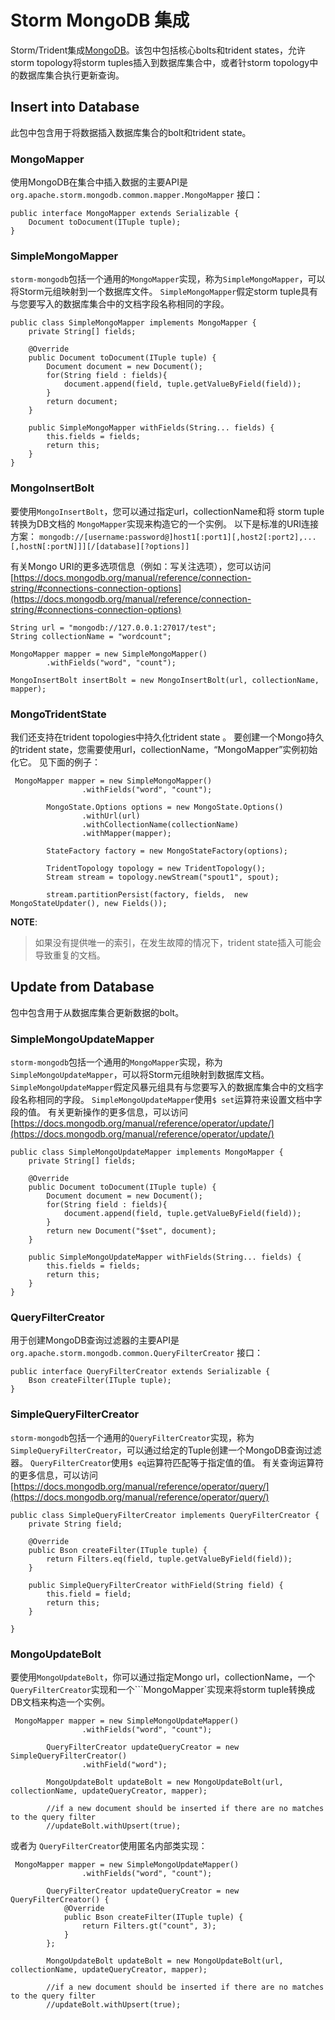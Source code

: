 # Storm MongoDB 集成

Storm/Trident集成[MongoDB](https://www.mongodb.org/)。该包中包括核心bolts和trident states，允许storm topology将storm tuples插入到数据库集合中，或者针storm topology中的数据库集合执行更新查询。

## Insert into Database

此包中包含用于将数据插入数据库集合的bolt和trident state。

### MongoMapper

使用MongoDB在集合中插入数据的主要API是 `org.apache.storm.mongodb.common.mapper.MongoMapper` 接口：

```
public interface MongoMapper extends Serializable {
    Document toDocument(ITuple tuple);
} 
```

### SimpleMongoMapper

`storm-mongodb`包括一个通用的`MongoMapper`实现，称为`SimpleMongoMapper`，可以将Storm元组映射到一个数据库文件。 `SimpleMongoMapper`假定storm tuple具有与您要写入的数据库集合中的文档字段名称相同的字段。

```
public class SimpleMongoMapper implements MongoMapper {
    private String[] fields;

    @Override
    public Document toDocument(ITuple tuple) {
        Document document = new Document();
        for(String field : fields){
            document.append(field, tuple.getValueByField(field));
        }
        return document;
    }

    public SimpleMongoMapper withFields(String... fields) {
        this.fields = fields;
        return this;
    }
} 
```

### MongoInsertBolt

要使用`MongoInsertBolt`，您可以通过指定url，collectionName和将 storm tuple转换为DB文档的 `MongoMapper`实现来构造它的一个实例。 以下是标准的URI连接方案： `mongodb://[username:password@]host1[:port1][,host2[:port2],...[,hostN[:portN]]][/[database][?options]]`

有关Mongo URI的更多选项信息（例如：写关注选项），您可以访问 [https://docs.mongodb.org/manual/reference/connection-string/#connections-connection-options](https://docs.mongodb.org/manual/reference/connection-string/#connections-connection-options)

```
String url = "mongodb://127.0.0.1:27017/test";
String collectionName = "wordcount";

MongoMapper mapper = new SimpleMongoMapper()
        .withFields("word", "count");

MongoInsertBolt insertBolt = new MongoInsertBolt(url, collectionName, mapper); 
```

### MongoTridentState

我们还支持在trident topologies中持久化trident state 。 要创建一个Mongo持久的trident state，您需要使用url，collectionName，“MongoMapper”实例初始化它。 见下面的例子：

```
 MongoMapper mapper = new SimpleMongoMapper()
                .withFields("word", "count");

        MongoState.Options options = new MongoState.Options()
                .withUrl(url)
                .withCollectionName(collectionName)
                .withMapper(mapper);

        StateFactory factory = new MongoStateFactory(options);

        TridentTopology topology = new TridentTopology();
        Stream stream = topology.newStream("spout1", spout);

        stream.partitionPersist(factory, fields,  new MongoStateUpdater(), new Fields()); 
```

**NOTE**:

> 如果没有提供唯一的索引，在发生故障的情况下，trident state插入可能会导致重复的文档。

## Update from Database

包中包含用于从数据库集合更新数据的bolt。

### SimpleMongoUpdateMapper

`storm-mongodb`包括一个通用的`MongoMapper`实现，称为`SimpleMongoUpdateMapper`，可以将Storm元组映射到数据库文档。 `SimpleMongoUpdateMapper`假定风暴元组具有与您要写入的数据库集合中的文档字段名称相同的字段。 `SimpleMongoUpdateMapper`使用`$ set`运算符来设置文档中字段的值。 有关更新操作的更多信息，可以访问 [https://docs.mongodb.org/manual/reference/operator/update/](https://docs.mongodb.org/manual/reference/operator/update/)

```
public class SimpleMongoUpdateMapper implements MongoMapper {
    private String[] fields;

    @Override
    public Document toDocument(ITuple tuple) {
        Document document = new Document();
        for(String field : fields){
            document.append(field, tuple.getValueByField(field));
        }
        return new Document("$set", document);
    }

    public SimpleMongoUpdateMapper withFields(String... fields) {
        this.fields = fields;
        return this;
    }
} 
```

### QueryFilterCreator

用于创建MongoDB查询过滤器的主要API是 `org.apache.storm.mongodb.common.QueryFilterCreator` 接口：

```
public interface QueryFilterCreator extends Serializable {
    Bson createFilter(ITuple tuple);
} 
```

### SimpleQueryFilterCreator

`storm-mongodb`包括一个通用的`QueryFilterCreator`实现，称为`SimpleQueryFilterCreator`，可以通过给定的Tuple创建一个MongoDB查询过滤器。 `QueryFilterCreator`使用`$ eq`运算符匹配等于指定值的值。 有关查询运算符的更多信息，可以访问 [https://docs.mongodb.org/manual/reference/operator/query/](https://docs.mongodb.org/manual/reference/operator/query/)

```
public class SimpleQueryFilterCreator implements QueryFilterCreator {
    private String field;

    @Override
    public Bson createFilter(ITuple tuple) {
        return Filters.eq(field, tuple.getValueByField(field));
    }

    public SimpleQueryFilterCreator withField(String field) {
        this.field = field;
        return this;
    }

} 
```

### MongoUpdateBolt

要使用`MongoUpdateBolt`，你可以通过指定Mongo url，collectionName，一个`QueryFilterCreator`实现和一个```MongoMapper`实现来将storm tuple转换成DB文档来构造一个实例。

```
 MongoMapper mapper = new SimpleMongoUpdateMapper()
                .withFields("word", "count");

        QueryFilterCreator updateQueryCreator = new SimpleQueryFilterCreator()
                .withField("word");

        MongoUpdateBolt updateBolt = new MongoUpdateBolt(url, collectionName, updateQueryCreator, mapper);

        //if a new document should be inserted if there are no matches to the query filter
        //updateBolt.withUpsert(true); 
```

或者为 `QueryFilterCreator`使用匿名内部类实现：

```
 MongoMapper mapper = new SimpleMongoUpdateMapper()
                .withFields("word", "count");

        QueryFilterCreator updateQueryCreator = new QueryFilterCreator() {
            @Override
            public Bson createFilter(ITuple tuple) {
                return Filters.gt("count", 3);
            }
        };

        MongoUpdateBolt updateBolt = new MongoUpdateBolt(url, collectionName, updateQueryCreator, mapper);

        //if a new document should be inserted if there are no matches to the query filter
        //updateBolt.withUpsert(true); 
```